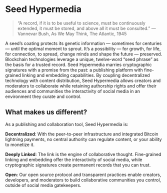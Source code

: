 # Seed Hypermedia

> “A record, if it is to be useful to science, must be continuously extended, it must be stored, and above all it must be consulted.” 
> — Vannevar Bush, As We May Think, The Atlantic, 1945

A seed’s coating protects its genetic information — sometimes for centuries — until the optimal moment to sprout. It’s a possibility — for growth, for life, for connection, to spread, change minds and shape the future — preserved. Blockchain technologies leverage a unique, twelve-word “seed phrase” as the basis for a trusted record.
Seed Hypermedia marries cryptographic signatures with a promise from the past: a publishing platform with fine-grained linking and embedding capabilities. By coupling decentralized technology with content distribution, Seed Hypermedia allows creators and moderators to collaborate while retaining authorship rights and offer their audiences and communities the interactivity of social media in an environment they curate and control. 
## What makes us different? 
As a publishing and collaboration tool, Seed Hypermedia is: 

**Decentralized**: With the peer-to-peer infrastructure and integrated Bitcoin lightning payments, no central authority can regulate content, or your ability to monetize it. 

**Deeply Linked**: The link is the engine of collaborative thought. Fine-grained linking and embedding offer the interactivity of social media, while cryptographic signatures create permanent records that you can trust. 

**Open**: Our open source protocol and transparent practices enable creators, developers, and moderators to build collaborative communities you control, outside of social media gatekeepers.
